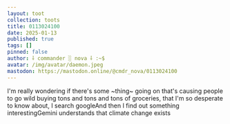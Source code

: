 ```yaml
---
layout: toot
collection: toots
title: 0113024100
date: 2025-01-13
published: true
tags: []
pinned: false
author: ⸸ commander ░ nova ⸸ :~$
avatar: /img/avatar/daemon.jpeg
mastodon: https://mastodon.online/@cmdr_nova/0113024100
---
```


I'm really wondering if there's some ~thing~ going on that's causing people to go wild buying tons and tons and tons of groceries, that I'm so desperate to know about, I search googleAnd then I find out something interestingGemini understands that climate change exists
